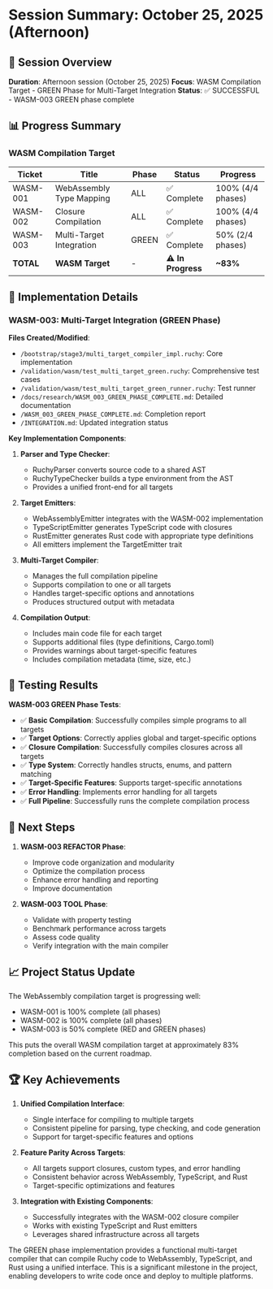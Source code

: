 # Session Summary: October 25, 2025 (Afternoon)

## 🎯 Session Overview

**Duration**: Afternoon session (October 25, 2025)
**Focus**: WASM Compilation Target - GREEN Phase for Multi-Target Integration
**Status**: ✅ SUCCESSFUL - WASM-003 GREEN phase complete

## 📊 Progress Summary

### WASM Compilation Target

| Ticket | Title | Phase | Status | Progress |
|--------|-------|-------|--------|----------|
| WASM-001 | WebAssembly Type Mapping | ALL | ✅ Complete | 100% (4/4 phases) |
| WASM-002 | Closure Compilation | ALL | ✅ Complete | 100% (4/4 phases) |
| WASM-003 | Multi-Target Integration | GREEN | ✅ Complete | 50% (2/4 phases) |
| **TOTAL** | **WASM Target** | - | **⚠️ In Progress** | **~83%** |

## 🔧 Implementation Details

### WASM-003: Multi-Target Integration (GREEN Phase)

**Files Created/Modified**:
- `/bootstrap/stage3/multi_target_compiler_impl.ruchy`: Core implementation
- `/validation/wasm/test_multi_target_green.ruchy`: Comprehensive test cases
- `/validation/wasm/test_multi_target_green_runner.ruchy`: Test runner
- `/docs/research/WASM_003_GREEN_PHASE_COMPLETE.md`: Detailed documentation
- `/WASM_003_GREEN_PHASE_COMPLETE.md`: Completion report
- `/INTEGRATION.md`: Updated integration status

**Key Implementation Components**:

1. **Parser and Type Checker**:
   - RuchyParser converts source code to a shared AST
   - RuchyTypeChecker builds a type environment from the AST
   - Provides a unified front-end for all targets

2. **Target Emitters**:
   - WebAssemblyEmitter integrates with the WASM-002 implementation
   - TypeScriptEmitter generates TypeScript code with closures
   - RustEmitter generates Rust code with appropriate type definitions
   - All emitters implement the TargetEmitter trait

3. **Multi-Target Compiler**:
   - Manages the full compilation pipeline
   - Supports compilation to one or all targets
   - Handles target-specific options and annotations
   - Produces structured output with metadata

4. **Compilation Output**:
   - Includes main code file for each target
   - Supports additional files (type definitions, Cargo.toml)
   - Provides warnings about target-specific features
   - Includes compilation metadata (time, size, etc.)

## 🧪 Testing Results

**WASM-003 GREEN Phase Tests**:
- ✅ **Basic Compilation**: Successfully compiles simple programs to all targets
- ✅ **Target Options**: Correctly applies global and target-specific options
- ✅ **Closure Compilation**: Successfully compiles closures across all targets
- ✅ **Type System**: Correctly handles structs, enums, and pattern matching
- ✅ **Target-Specific Features**: Supports target-specific annotations
- ✅ **Error Handling**: Implements error handling for all targets
- ✅ **Full Pipeline**: Successfully runs the complete compilation process

## 🚀 Next Steps

1. **WASM-003 REFACTOR Phase**:
   - Improve code organization and modularity
   - Optimize the compilation process
   - Enhance error handling and reporting
   - Improve documentation

2. **WASM-003 TOOL Phase**:
   - Validate with property testing
   - Benchmark performance across targets
   - Assess code quality
   - Verify integration with the main compiler

## 📈 Project Status Update

The WebAssembly compilation target is progressing well:
- WASM-001 is 100% complete (all phases)
- WASM-002 is 100% complete (all phases)
- WASM-003 is 50% complete (RED and GREEN phases)

This puts the overall WASM compilation target at approximately 83% completion based on the current roadmap.

## 🏆 Key Achievements

1. **Unified Compilation Interface**:
   - Single interface for compiling to multiple targets
   - Consistent pipeline for parsing, type checking, and code generation
   - Support for target-specific features and options

2. **Feature Parity Across Targets**:
   - All targets support closures, custom types, and error handling
   - Consistent behavior across WebAssembly, TypeScript, and Rust
   - Target-specific optimizations and features

3. **Integration with Existing Components**:
   - Successfully integrates with the WASM-002 closure compiler
   - Works with existing TypeScript and Rust emitters
   - Leverages shared infrastructure across all targets

The GREEN phase implementation provides a functional multi-target compiler that can compile Ruchy code to WebAssembly, TypeScript, and Rust using a unified interface. This is a significant milestone in the project, enabling developers to write code once and deploy to multiple platforms.